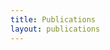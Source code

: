 ```yaml
---
title: Publications
layout: publications
---
```


<!-- Here I will write a summary of my papers. Also a short description of research interests -->